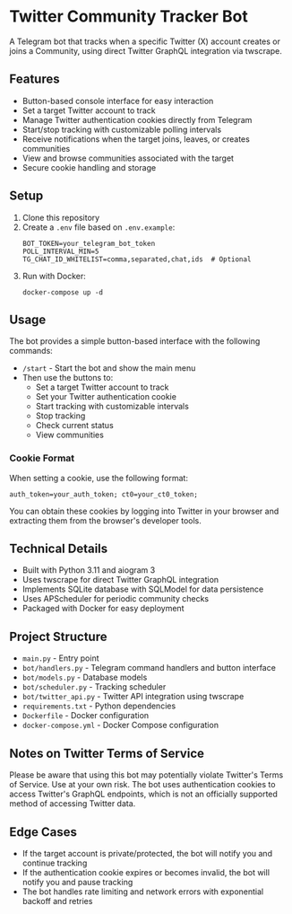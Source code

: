 # Twitter Community Tracker Bot

A Telegram bot that tracks when a specific Twitter (X) account creates or joins a Community, using direct Twitter GraphQL integration via twscrape.

## Features

- Button-based console interface for easy interaction
- Set a target Twitter account to track
- Manage Twitter authentication cookies directly from Telegram
- Start/stop tracking with customizable polling intervals
- Receive notifications when the target joins, leaves, or creates communities
- View and browse communities associated with the target
- Secure cookie handling and storage

## Setup

1. Clone this repository
2. Create a `.env` file based on `.env.example`:
   ```
   BOT_TOKEN=your_telegram_bot_token
   POLL_INTERVAL_MIN=5
   TG_CHAT_ID_WHITELIST=comma,separated,chat,ids  # Optional
   ```
3. Run with Docker:
   ```
   docker-compose up -d
   ```

## Usage

The bot provides a simple button-based interface with the following commands:

- `/start` - Start the bot and show the main menu
- Then use the buttons to:
  - Set a target Twitter account to track
  - Set your Twitter authentication cookie
  - Start tracking with customizable intervals
  - Stop tracking
  - Check current status
  - View communities

### Cookie Format

When setting a cookie, use the following format:
```
auth_token=your_auth_token; ct0=your_ct0_token;
```

You can obtain these cookies by logging into Twitter in your browser and extracting them from the browser's developer tools.

## Technical Details

- Built with Python 3.11 and aiogram 3
- Uses twscrape for direct Twitter GraphQL integration
- Implements SQLite database with SQLModel for data persistence
- Uses APScheduler for periodic community checks
- Packaged with Docker for easy deployment

## Project Structure

- `main.py` - Entry point
- `bot/handlers.py` - Telegram command handlers and button interface
- `bot/models.py` - Database models
- `bot/scheduler.py` - Tracking scheduler
- `bot/twitter_api.py` - Twitter API integration using twscrape
- `requirements.txt` - Python dependencies
- `Dockerfile` - Docker configuration
- `docker-compose.yml` - Docker Compose configuration

## Notes on Twitter Terms of Service

Please be aware that using this bot may potentially violate Twitter's Terms of Service. Use at your own risk. The bot uses authentication cookies to access Twitter's GraphQL endpoints, which is not an officially supported method of accessing Twitter data.

## Edge Cases

- If the target account is private/protected, the bot will notify you and continue tracking
- If the authentication cookie expires or becomes invalid, the bot will notify you and pause tracking
- The bot handles rate limiting and network errors with exponential backoff and retries
